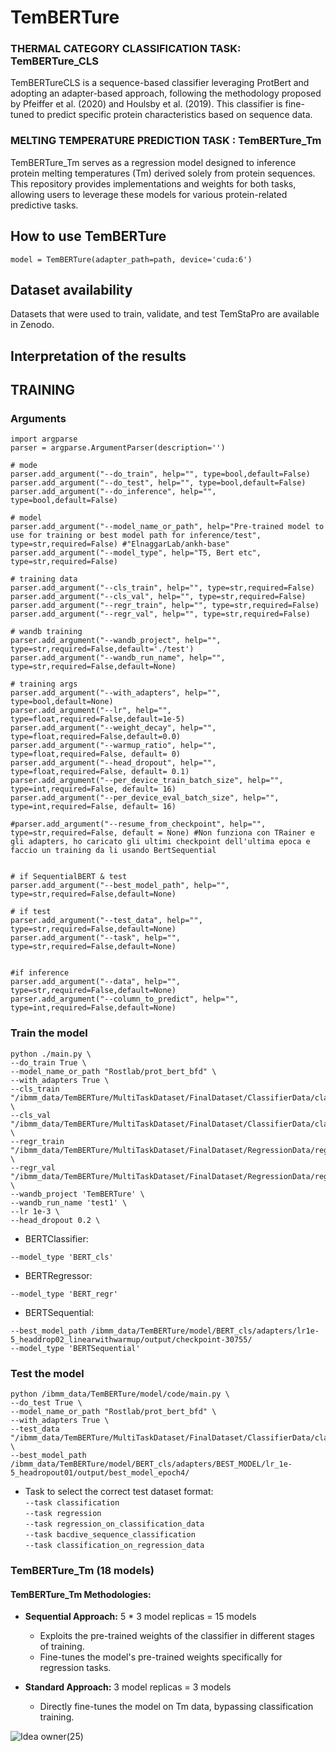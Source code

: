 # TemBERTure

### THERMAL CATEGORY CLASSIFICATION TASK: TemBERTure_CLS 

TemBERTureCLS is a sequence-based classifier leveraging ProtBert and adopting an adapter-based approach, following the methodology proposed by Pfeiffer et al. (2020) and Houlsby et al. (2019). This classifier is fine-tuned to predict specific protein characteristics based on sequence data.

### MELTING TEMPERATURE PREDICTION TASK : TemBERTure_Tm

TemBERTure_Tm serves as a regression model designed to inference protein melting temperatures (Tm) derived solely from protein sequences.
This repository provides implementations and weights for both tasks, allowing users to leverage these models for various protein-related predictive tasks.


## How to use TemBERTure 
```
model = TemBERTure(adapter_path=path, device='cuda:6')
```
## Dataset availability

Datasets that were used to train, validate, and test TemStaPro are available in Zenodo.

## Interpretation of the results

## TRAINING
### Arguments
```
import argparse
parser = argparse.ArgumentParser(description='')

# mode
parser.add_argument("--do_train", help="", type=bool,default=False)
parser.add_argument("--do_test", help="", type=bool,default=False)
parser.add_argument("--do_inference", help="", type=bool,default=False)

# model
parser.add_argument("--model_name_or_path", help="Pre-trained model to use for training or best model path for inference/test", type=str,required=False) #"ElnaggarLab/ankh-base"
parser.add_argument("--model_type", help="T5, Bert etc", type=str,required=False) 

# training data
parser.add_argument("--cls_train", help="", type=str,required=False)
parser.add_argument("--cls_val", help="", type=str,required=False)
parser.add_argument("--regr_train", help="", type=str,required=False)
parser.add_argument("--regr_val", help="", type=str,required=False)

# wandb training 
parser.add_argument("--wandb_project", help="", type=str,required=False,default='./test')
parser.add_argument("--wandb_run_name", help="", type=str,required=False,default=None)

# training args
parser.add_argument("--with_adapters", help="", type=bool,default=None)
parser.add_argument("--lr", help="", type=float,required=False,default=1e-5)
parser.add_argument("--weight_decay", help="", type=float,required=False,default=0.0)
parser.add_argument("--warmup_ratio", help="", type=float,required=False, default= 0)
parser.add_argument("--head_dropout", help="", type=float,required=False, default= 0.1)
parser.add_argument("--per_device_train_batch_size", help="", type=int,required=False, default= 16)
parser.add_argument("--per_device_eval_batch_size", help="", type=int,required=False, default= 16)

#parser.add_argument("--resume_from_checkpoint", help="", type=str,required=False, default = None) #Non funziona con TRainer e gli adapters, ho caricato gli ultimi checkpoint dell'ultima epoca e faccio un training da li usando BertSequential


# if SequentialBERT & test
parser.add_argument("--best_model_path", help="", type=str,required=False,default=None)

# if test
parser.add_argument("--test_data", help="", type=str,required=False,default=None)
parser.add_argument("--task", help="", type=str,required=False,default=None)


#if inference
parser.add_argument("--data", help="", type=str,required=False,default=None)
parser.add_argument("--column_to_predict", help="", type=int,required=False,default=None)
```
### Train the model 
```
python ./main.py \
--do_train True \
--model_name_or_path "Rostlab/prot_bert_bfd" \
--with_adapters True \
--cls_train "/ibmm_data/TemBERTure/MultiTaskDataset/FinalDataset/ClassifierData/classifier_train_filtered" \
--cls_val "/ibmm_data/TemBERTure/MultiTaskDataset/FinalDataset/ClassifierData/classifier_val_filtered" \
--regr_train "/ibmm_data/TemBERTure/MultiTaskDataset/FinalDataset/RegressionData/regression_train_UpDownSampling" \
--regr_val "/ibmm_data/TemBERTure/MultiTaskDataset/FinalDataset/RegressionData/regression_val" \
--wandb_project 'TemBERTure' \
--wandb_run_name 'test1' \
--lr 1e-3 \
--head_dropout 0.2 \
```

* BERTClassifier:
```
--model_type 'BERT_cls' 
```

* BERTRegressor:
```
--model_type 'BERT_regr' 
```

* BERTSequential:
```
--best_model_path /ibmm_data/TemBERTure/model/BERT_cls/adapters/lr1e-5_headdrop02_linearwithwarmup/output/checkpoint-30755/
--model_type 'BERTSequential' 
```

### Test the model 
```
python /ibmm_data/TemBERTure/model/code/main.py \
--do_test True \
--model_name_or_path "Rostlab/prot_bert_bfd" \
--with_adapters True \
--test_data "/ibmm_data/TemBERTure/MultiTaskDataset/FinalDataset/ClassifierData/classifier_test_filtered" \
--best_model_path /ibmm_data/TemBERTure/model/BERT_cls/adapters/BEST_MODEL/lr_1e-5_headropout01/output/best_model_epoch4/
```
* Task to select the correct test dataset format:  
`--task classification`  
`--task regression`  
`--task regression_on_classification_data`  
`--task bacdive_sequence_classification`  
`--task classification_on_regression_data`  


### TemBERTure_Tm (18 models)

#### TemBERTure_Tm Methodologies:

- **Sequential Approach:** 5 * 3 model replicas = 15 models
  - Exploits the pre-trained weights of the classifier in different stages of training.
  - Fine-tunes the model's pre-trained weights specifically for regression tasks.

- **Standard Approach:** 3 model replicas = 3 models
  - Directly fine-tunes the model on Tm data, bypassing classification training.
 
![Idea owner(25)](https://github.com/Ch-rode/TemBERTure/assets/61243245/07a15e0a-bc73-4164-9f13-1650eabbcb0e)

